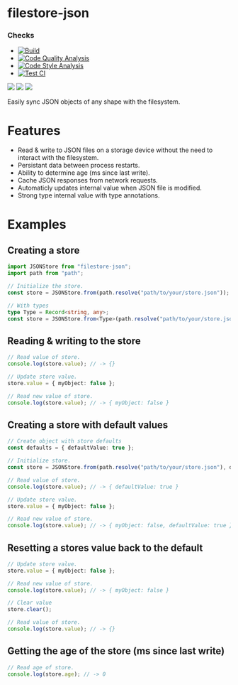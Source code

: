 # filestore-json
### Checks
* [![Build](https://github.com/JoshMerlino/filestore-json/actions/workflows/build.yml/badge.svg)](https://github.com/JoshMerlino/filestore-json/actions/workflows/build.yml)
* [![Code Quality Analysis](https://github.com/JoshMerlino/filestore-json/actions/workflows/code-quality-analysis.yml/badge.svg)](https://github.com/JoshMerlino/filestore-json/actions/workflows/code-quality-analysis.yml)
* [![Code Style Analysis](https://github.com/JoshMerlino/filestore-json/actions/workflows/code-style-analysis.yml/badge.svg)](https://github.com/JoshMerlino/filestore-json/actions/workflows/code-style-analysis.yml)
* [![Test CI](https://github.com/JoshMerlino/filestore-json/actions/workflows/test-ci.yml/badge.svg)](https://github.com/JoshMerlino/filestore-json/actions/workflows/test-ci.yml)

![](https://img.shields.io/npm/dt/filestore-json)
![](https://img.shields.io/github/issues/JoshMerlino/filestore-json)
![](https://img.shields.io/github/issues-pr/JoshMerlino/filestore-json)

Easily sync JSON objects of any shape with the filesystem.

# Features
* Read & write to JSON files on a storage device without the need to interact with the filesystem.
* Persistant data between process restarts.
* Ability to determine age (ms since last write).
* Cache JSON responses from network requests.
* Automaticly updates internal value when JSON file is modified.
* Strong type internal value with type annotations.

# Examples

## Creating a store
```ts
import JSONStore from "filestore-json";
import path from "path";

// Initialize the store.
const store = JSONStore.from(path.resolve("path/to/your/store.json"));

// With types
type Type = Record<string, any>;
const store = JSONStore.from<Type>(path.resolve("path/to/your/store.json"));
```

## Reading & writing to the store
```ts
// Read value of store.
console.log(store.value); // -> {}

// Update store value.
store.value = { myObject: false };

// Read new value of store.
console.log(store.value); // -> { myObject: false }
```

## Creating a store with default values
```ts
// Create object with store defaults
const defaults = { defaultValue: true };

// Initialize store.
const store = JSONStore.from(path.resolve("path/to/your/store.json"), defaults);

// Read value of store.
console.log(store.value); // -> { defaultValue: true }

// Update store value.
store.value = { myObject: false };

// Read new value of store.
console.log(store.value); // -> { myObject: false, defaultValue: true }
```

## Resetting a stores value back to the default
```ts
// Update store value.
store.value = { myObject: false };

// Read new value of store.
console.log(store.value); // -> { myObject: false }

// Clear value
store.clear();

// Read value of store.
console.log(store.value); // -> {}
```

## Getting the age of the store (ms since last write)
```ts
// Read age of store.
console.log(store.age); // -> 0
```
